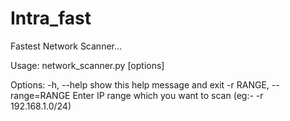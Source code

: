 # Intra_fast
Fastest Network Scanner...

Usage: network_scanner.py [options]

Options:
  -h, --help            show this help message and exit
  -r RANGE, --range=RANGE
                        Enter IP range which you want to scan (eg:- -r 192.168.1.0/24)


